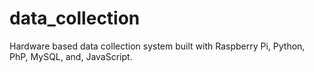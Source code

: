 # data_collection
Hardware based data collection system built with Raspberry Pi, Python, PhP, MySQL, and, JavaScript. 
